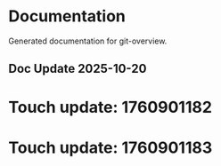 # Documentation

Generated documentation for git-overview.

## Doc Update 2025-10-20

# Touch update: 1760901182

# Touch update: 1760901183
